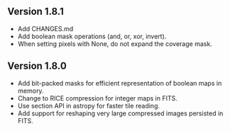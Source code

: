 Version 1.8.1
-------------
- Add CHANGES.md
- Add boolean mask operations (and, or, xor, invert).
- When setting pixels with None, do not expand the coverage mask.

Version 1.8.0
-------------
- Add bit-packed masks for efficient representation of boolean maps in memory.
- Change to RICE compression for integer maps in FITS.
- Use section API in astropy for faster tile reading.
- Add support for reshaping very large compressed images persisted in FITS.
